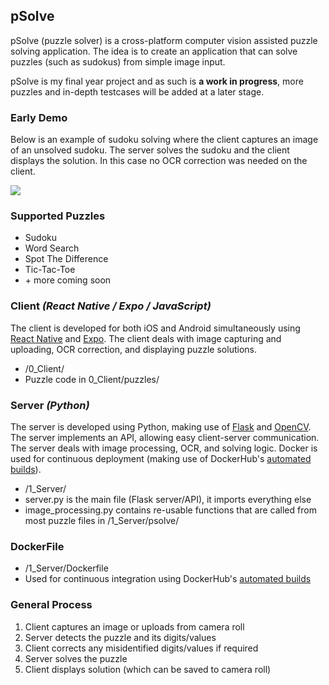 ## pSolve
pSolve (puzzle solver) is a cross-platform computer vision assisted puzzle solving application.
The idea is to create an application that can solve puzzles (such as sudokus) from simple image input.


pSolve is my final year project and as such is **a work in progress**, more puzzles and in-depth testcases will be added at a later stage.

### Early Demo

Below is an example of sudoku solving where the client captures an image of an unsolved sudoku. The server solves the sudoku and the client displays the solution. In this case no OCR correction was needed on the client.

![](https://media.giphy.com/media/ibp9jG9jBfFLNhy8z2/giphy.gif)

### Supported Puzzles
- Sudoku
- Word Search
- Spot The Difference
- Tic-Tac-Toe
- \+ more coming soon

### Client *(React Native / Expo / JavaScript)*
The client is developed for both iOS and Android simultaneously using [React Native](https://facebook.github.io/react-native/) and [Expo](https://expo.io/). 
The client deals with image capturing and uploading, OCR correction, and displaying puzzle solutions.

- /0_Client/
- Puzzle code in 0_Client/puzzles/

### Server *(Python)*
The server is developed using Python, making use of [Flask](https://palletsprojects.com/p/flask/) and [OpenCV](https://opencv.org/). 
The server implements an API, allowing easy client-server communication.
The server deals with image processing, OCR, and solving logic.
Docker is used for continuous deployment (making use of DockerHub's [automated builds](https://docs.docker.com/docker-hub/builds/)).

- /1_Server/
- server.py is the main file (Flask server/API), it imports everything else
- image_processing.py contains re-usable functions that are called from most puzzle files in /1_Server/psolve/

### DockerFile
- /1_Server/Dockerfile
- Used for continuous integration using DockerHub's [automated builds](https://docs.docker.com/docker-hub/builds/)

### General Process
  1. Client captures an image or uploads from camera roll
  2. Server detects the puzzle and its digits/values
  3. Client corrects any misidentified digits/values if required
  4. Server solves the puzzle
  5. Client displays solution (which can be saved to camera roll)
